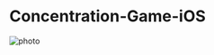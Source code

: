 # Concentration-Game-iOS

![photo](https://github.com/sabrisonmez54/Concentration-Game-iOS/blob/master/ConcentrationGif.gif)
